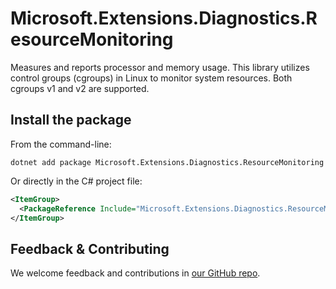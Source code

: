# Microsoft.Extensions.Diagnostics.ResourceMonitoring

Measures and reports processor and memory usage. This library utilizes control groups (cgroups) in Linux to monitor system resources. Both cgroups v1 and v2 are supported.

## Install the package

From the command-line:

```console
dotnet add package Microsoft.Extensions.Diagnostics.ResourceMonitoring
```

Or directly in the C# project file:

```xml
<ItemGroup>
  <PackageReference Include="Microsoft.Extensions.Diagnostics.ResourceMonitoring" Version="[CURRENTVERSION]" />
</ItemGroup>
```


## Feedback & Contributing

We welcome feedback and contributions in [our GitHub repo](https://github.com/dotnet/extensions).
